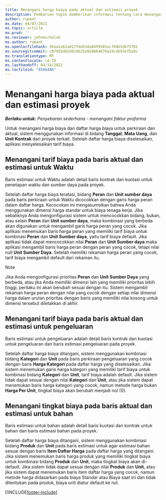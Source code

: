 ```yaml
---
title: Menangani harga biaya pada aktual dan estimasi proyek
description: Pembaruan topik memberikan informasi tentang cara menangani harga biaya pada estimasi proyek dan aktual.
author: rumant
ms.date: 04/07/2021
ms.topic: article
ms.prod: ''
ms.reviewer: johnmichalak
ms.author: rumant
ms.openlocfilehash: 94aa1a62ad17fdeb3da8499585ac704b5db75701
ms.sourcegitcommit: c0792bd65d92db25e0e8864879a19c4b93efb10c
ms.translationtype: MT
ms.contentlocale: id-ID
ms.lasthandoff: 04/14/2022
ms.locfileid: "8586486"
---
```

# <a name="resolve-cost-prices-on-project-estimates-and-actuals"></a>Menangani harga biaya pada aktual dan estimasi proyek 

_**Berlaku untuk:** Penyebaran sederhana - menangani faktur proforma_

Untuk menangani harga biaya dan daftar harga biaya untuk perkiraan dan aktual, sistem menggunakan informasi di bidang **Tanggal**, **Mata Uang**, dan **Unit Kontrak** dari proyek terkait. Setelah daftar harga biaya diselesaikan, aplikasi menyelesaikan tarif biaya.

## <a name="resolving-cost-rates-on-actual-and-estimate-lines-for-time"></a>Menangani tarif biaya pada baris aktual dan estimasi untuk Waktu

Baris estimasi untuk Waktu adalah detail baris kontrak dan kuotasi untuk penetapan waktu dan sumber daya pada proyek.

Setelah daftar harga biaya teratasi, bidang **Peran** dan **Unit sumber daya** pada baris perkiraan untuk Waktu dicocokkan dengan garis harga peran dalam daftar harga. Kecocokan ini mengasumsikan bahwa Anda menggunakan dimensi harga standar untuk biaya tenaga kerja. Jika sebaliknya Anda mengonfigurasi sistem untuk mencocokkan bidang, bukan, atau selain **Peran** dan **Unit sumber daya**, maka kombinasi yang berbeda akan digunakan untuk mengambil garis harga peran yang cocok. Jika aplikasi menemukan baris harga peran yang memiliki tarif biaya untuk kombinasi **Peran** dan **Unit Sumber daya**, yaitu tarif biaya default. Jika aplikasi tidak dapat mencocokkan nilai **Peran** dan **Unit Sumber daya** maka aplikasi mengambil baris harga peran dengan peran yang cocok, tetapi nilai null **Unit Sumber Daya**. Setelah memiliki rekaman harga peran yang cocok, tarif biaya mengambil default dari rekaman itu. 

> [!NOTE]
> Jika Anda mengonfigurasi prioritas **Peran** dan **Unit Sumber Daya** yang berbeda, atau jika Anda memiliki dimensi lain yang memiliki prioritas lebih tinggi, perilaku ini akan berubah sesuai dengan itu. Sistem mengambil rekaman harga peran dengan nilai yang cocok dengan setiap nilai dimensi harga dalam urutan prioritas dengan baris yang memiliki nilai kosong untuk dimensi tersebut diletakkan di akhir.

## <a name="resolving-cost-rates-on-actual-and-estimate-lines-for-expense"></a>Menangani tarif biaya pada baris aktual dan estimasi untuk pengeluaran

Baris estimasi untuk pengeluaran adalah detail baris kontrak dan kuotasi untuk pengeluaran dan baris estimasi pengeluaran pada proyek.

Setelah daftar harga biaya ditangani, sistem menggunakan kombinasi bidang **Kategori** dan **Unit** pada baris perkiraan pengeluaran yang cocok dengan baris **Harga Kategori** pada daftar harga yang diselesaikan. Jika sistem menemukan garis harga kategori yang memiliki tarif biaya untuk kombinasi bidang **Kategori** dan **Unit**, tarif biaya adalah default. Jika sistem tidak dapat sesuai dengan nilai **Kategori** dan **Unit**, atau jika sistem dapat menemukan baris harga kategori yang cocok, namun metode harga bukan **Harga Per Unit**, tingkat biaya akan berubah menjadi nol (0).

## <a name="resolving-cost-rates-on-actual-and-estimate-lines-for-material"></a>Menangani tingkat biaya pada baris aktual dan estimasi untuk bahan

Baris estimasi untuk bahan adalah detail baris kuotasi dan kontrak untuk bahan dan baris estimasi bahan pada proyek.

Setelah daftar harga biaya ditangani, sistem menggunakan kombinasi bidang **Produk** dan **Unit** pada baris estimasi untuk agar estimasi bahan sesuai dengan baris **Item Daftar Harga** pada daftar harga yang ditangani. Jika sistem menemukan baris harga produk yang memiliki tingkat biaya untuk kombinasi bidang **Produk** dan **Unit**, maka tingkat biaya akan di-default. Jika sistem tidak dapat sesuai dengan nilai **Produk** dan **Unit**, atau jika sistem dapat menemukan baris item daftar harga yang cocok, namun metode harga didasarkan pada biaya Standar atau Biaya saat ini dan tidak ditentukan pada produk, biaya unit diatur default ke nol.


[!INCLUDE[footer-include](../../includes/footer-banner.md)]
